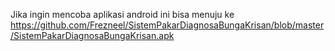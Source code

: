 Jika ingin mencoba aplikasi android ini bisa menuju ke 
https://github.com/Frezneel/SistemPakarDiagnosaBungaKrisan/blob/master/SistemPakarDiagnosaBungaKrisan.apk
